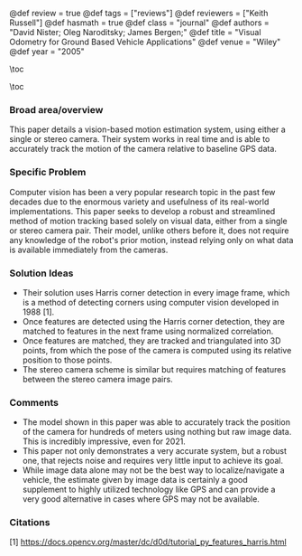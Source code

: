 
@def review = true
@def tags = ["reviews"]
@def reviewers = ["Keith Russell"]
@def hasmath = true
@def class = "journal"
@def authors = "David Nister; Oleg Naroditsky; James Bergen;"
@def title = "Visual Odometry for Ground Based Vehicle Applications"
@def venue = "Wiley"
@def year = "2005"

\toc


\toc

### Broad area/overview
This paper details a vision-based motion estimation system, using either a single or stereo camera.  Their system works in real time and is able to accurately track the motion of the camera relative to baseline GPS data.

### Specific Problem
Computer vision has been a very popular research topic in the past few decades due to the enormous variety and usefulness of its real-world implementations.  This paper seeks to develop a robust and streamlined method of motion tracking based solely on visual data, either from a single or stereo camera pair.  Their model, unlike others before it, does not require any knowledge of the robot's prior motion, instead relying only on what data is available immediately from the cameras.

### Solution Ideas
* Their solution uses Harris corner detection in every image frame, which is a method of detecting corners using computer vision developed in 1988 [1].  
* Once features are detected using the Harris corner detection, they are matched to features in the next frame using normalized correlation.
* Once features are matched, they are tracked and triangulated into 3D points, from which the pose of the camera is computed using its relative position to those points.
* The stereo camera scheme is similar but requires matching of features between the stereo camera image pairs.

### Comments
* The model shown in this paper was able to accurately track the position of the camera for hundreds of meters using nothing but raw image data.  This is incredibly impressive, even for 2021.
* This paper not only demonstrates a very accurate system, but a robust one, that rejects noise and requires very little input to achieve its goal.
* While image data alone may not be the best way to localize/navigate a vehicle, the estimate given by image data is certainly a good supplement to highly utilized technology like GPS and can provide a very good alternative in cases where GPS may not be available.

### Citations

[1] https://docs.opencv.org/master/dc/d0d/tutorial_py_features_harris.html
